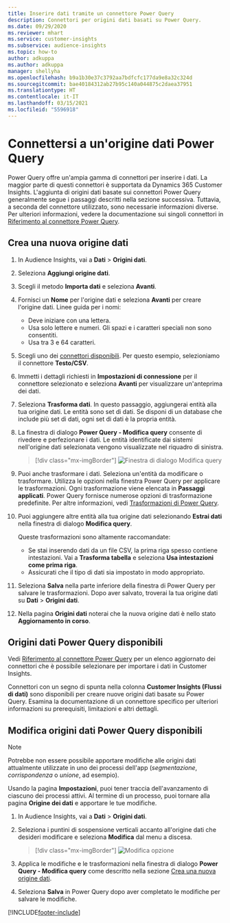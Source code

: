 ```yaml
---
title: Inserire dati tramite un connettore Power Query
description: Connettori per origini dati basati su Power Query.
ms.date: 09/29/2020
ms.reviewer: mhart
ms.service: customer-insights
ms.subservice: audience-insights
ms.topic: how-to
author: adkuppa
ms.author: adkuppa
manager: shellyha
ms.openlocfilehash: b9a1b30e37c3792aa7bdfcfc177da9e8a32c324d
ms.sourcegitcommit: bae40184312ab27b95c140a044875c2daea37951
ms.translationtype: HT
ms.contentlocale: it-IT
ms.lasthandoff: 03/15/2021
ms.locfileid: "5596918"
---
```

# <a name="connect-to-a-power-query-data-source"></a>Connettersi a un'origine dati Power Query

Power Query offre un'ampia gamma di connettori per inserire i dati. La maggior parte di questi connettori è supportata da Dynamics 365 Customer Insights. L'aggiunta di origini dati basate sui connettori Power Query generalmente segue i passaggi descritti nella sezione successiva. Tuttavia, a seconda del connettore utilizzato, sono necessarie informazioni diverse. Per ulteriori informazioni, vedere la documentazione sui singoli connettori in [Riferimento al connettore Power Query](/power-query/connectors/).

## <a name="create-a-new-data-source"></a>Crea una nuova origine dati

1. In Audience Insights, vai a **Dati** > **Origini dati**.

1. Seleziona **Aggiungi origine dati**.

1. Scegli il metodo **Importa dati** e seleziona **Avanti**.

1. Fornisci un **Nome** per l'origine dati e seleziona **Avanti** per creare l'origine dati. Linee guida per i nomi: 
   - Deve iniziare con una lettera.
   - Usa solo lettere e numeri. Gli spazi e i caratteri speciali non sono consentiti.
   - Usa tra 3 e 64 caratteri.

1. Scegli uno dei [connettori disponibili](#available-power-query-data-sources). Per questo esempio, selezioniamo il connettore **Testo/CSV**.

1. Immetti i dettagli richiesti in **Impostazioni di connessione** per il connettore selezionato e seleziona **Avanti** per visualizzare un'anteprima dei dati.

1. Seleziona **Trasforma dati**. In questo passaggio, aggiungerai entità alla tua origine dati. Le entità sono set di dati. Se disponi di un database che include più set di dati, ogni set di dati è la propria entità.

1. La finestra di dialogo **Power Query - Modifica query** consente di rivedere e perfezionare i dati. Le entità identificate dai sistemi nell'origine dati selezionata vengono visualizzate nel riquadro di sinistra.

   > [!div class="mx-imgBorder"]
   > ![Finestra di dialogo Modifica query](media/data-manager-configure-edit-queries.png "Finestra di dialogo Modifica query")

1. Puoi anche trasformare i dati. Seleziona un'entità da modificare o trasformare. Utilizza le opzioni nella finestra Power Query per applicare le trasformazioni. Ogni trasformazione viene elencata in **Passaggi applicati**. Power Query fornisce numerose opzioni di trasformazione predefinite. Per altre informazioni, vedi [Trasformazioni di Power Query](/power-query/power-query-what-is-power-query#transformations).

1. Puoi aggiungere altre entità alla tua origine dati selezionando **Estrai dati** nella finestra di dialogo **Modifica query**.

   Queste trasformazioni sono altamente raccomandate:

   - Se stai inserendo dati da un file CSV, la prima riga spesso contiene intestazioni. Vai a **Trasforma tabella** e seleziona **Usa intestazioni come prima riga**.
   - Assicurati che il tipo di dati sia impostato in modo appropriato.

1. Seleziona **Salva** nella parte inferiore della finestra di Power Query per salvare le trasformazioni. Dopo aver salvato, troverai la tua origine dati su **Dati** > **Origini dati**.

1. Nella pagina **Origini dati** noterai che la nuova origine dati è nello stato **Aggiornamento in corso**.

## <a name="available-power-query-data-sources"></a>Origini dati Power Query disponibili

Vedi [Riferimento al connettore Power Query](/power-query/connectors/) per un elenco aggiornato dei connettori che è possibile selezionare per importare i dati in Customer Insights. 

Connettori con un segno di spunta nella colonna **Customer Insights (Flussi di dati)** sono disponibili per creare nuove origini dati basate su Power Query. Esamina la documentazione di un connettore specifico per ulteriori informazioni su prerequisiti, limitazioni e altri dettagli.

## <a name="edit-power-query-data-sources"></a>Modifica origini dati Power Query disponibili

> [!NOTE]
> Potrebbe non essere possibile apportare modifiche alle origini dati attualmente utilizzate in uno dei processi dell'app (*segmentazione*, *corrispondenza* o *unione*, ad esempio). 
>
> Usando la pagina **Impostazioni**, puoi tener traccia dell'avanzamento di ciascuno dei processi attivi. Al termine di un processo, puoi tornare alla pagina **Origine dei dati** e apportare le tue modifiche.

1. In Audience Insights, vai a **Dati** > **Origini dati**.

2. Seleziona i puntini di sospensione verticali accanto all'origine dati che desideri modificare e seleziona **Modifica** dal menu a discesa.

   > [!div class="mx-imgBorder"]
   > ![Modifica opzione](media/edit-option-data-sources.png "Modifica opzione")

3. Applica le modifiche e le trasformazioni nella finestra di dialogo **Power Query - Modifica query** come descritto nella sezione [Crea una nuova origine dati](#create-a-new-data-source).

4. Seleziona **Salva** in Power Query dopo aver completato le modifiche per salvare le modifiche.


[!INCLUDE[footer-include](../includes/footer-banner.md)]